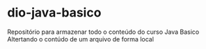# dio-java-basico
Repositório para armazenar todo o conteúdo do curso Java Basico
Altertando o contúdo de um arquivo de forma local